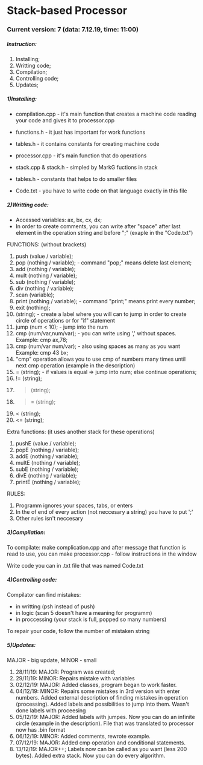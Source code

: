 # Stack-based Processor # 
### Current version: 7 (data: 7.12.19, time: 11:00) ###

##### Instruction: #####
1)	Installing;
2)	Writting code;
3)	Compilation;
4)	Controlling code;
5)	Updates;

##### 1)Installing: #####
*	compilation.cpp - it's main function that creates a machine code reading your code and gives it to processor.cpp
*	functions.h - it just has important for work functions
*	tables.h - it contains constants for creating machine code

*	processor.cpp - it's main function that do operations
*	stack.cpp & stack.h - simpled by MarkG fuctions in stack
*	tables.h - constants that helps to do smaller files

*	Code.txt - you have to write code on that language exactly in this file

##### 2)Writting code: #####   

*	Accessed variables: ax, bx, cx, dx;
*	In order to create comments, you can write after "space" after last element in the operation string and before ";" (exaple in the "Code.txt")

FUNCTIONS: (without brackets)                     
1)	push (value / variable);
2)	pop (nothing / variable); - command "pop;" means delete last element;
3)	add (nothing / variable); 
4)	mult (nothing / variable);
5)	sub (nothing / variable);
6)	div (nothing / variable);
7)	scan (variable);
8)	print (nothing / variable); - command "print;" means print every number; 
9)	exit (nothing);
10)	(string); - create a label where you will can to jump in order to create circle of operations or for "if" statement
11)	jump (num < 10); - jump into the num
12)	cmp (num/var,num/var); - you can write using ',' without spaces.
	Example: cmp ax,78;
13)	cmp (num/var num/var); - also using spaces as many as you want
	Example: cmp  43   bx;
14)	"cmp" operation allows you to use cmp of numbers many times until next cmp operation (example in the description)
15)	= (string); - if values is equal => jump into num; else continue operations;
16)	!= (string);
17)	> (string);
18)	>= (string);
19)	< (string);
20)	<= (string);

Extra functions: (it uses another stack for these operations)
1)	pushE (value / variable);
2)	popE (nothing / variable);
3)	addE (nothing / variable); 
4)	multE (nothing / variable);
5)	subE (nothing / variable);
6)	divE (nothing / variable);
8)	printE (nothing / variable);

RULES:
1) 	Programm ignores your spaces, tabs, or enters
2) 	In the of end of every action (not neccesary a string) you have to put ';'  
3) 	Other rules isn't neccesary

##### 3)Compilation: #####

To compilate: make complication.cpp and after message that function is read
to use, you can make processor.cpp - follow instructions in the window

Write code you can in .txt file that was named Code.txt

##### 4)Controlling code: #####

Compilator can find mistakes: 
*	in writting (psh instead of push)
*	in logic (scan 5 doesn't have a meaning for programm)
*	in proccessing (your stack is full, popped so many numbers)

To repair your code, follow the number of mistaken string 

##### 5)Updates: #####

MAJOR - big update, MINOR - small

1)	28/11/19: MAJOR: Program was created;
2)	29/11/19: MINOR: Repairs mistake with variables
3)	02/12/19: MAJOR: Added classes, program began to work faster. 
4)	04/12/19: MINOR: Repairs some mistakes in 3rd version with enter numbers. Added external description of finding mistakes in operation (processing). Added labels and possibilities to jump into them. Wasn't done labels with proceesing
5)	05/12/19: MAJOR: Added labels with jumpes. Now you can do an infinite circle (example in the description). File that was translated to processor now has .bin format
6)	06/12/19: MINOR: Added comments, rewrote example.
7)	07/12/19: MAJOR: Added cmp operation and conditional statements.
8)	13/12/19: MAJOR++; Labels now can be called as you want (less 200 bytes). Added extra stack. Now you can do every algorithm.
